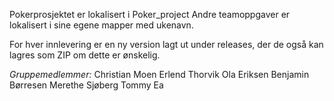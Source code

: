 Pokerprosjektet er lokalisert i Poker_project
Andre teamoppgaver er lokalisert i sine egene mapper med ukenavn. 


For hver innlevering er en ny version lagt ut under releases, der de også kan lagres som ZIP om dette er ønskelig.

*Gruppemedlemmer:*
  Christian Moen
  Erlend Thorvik
  Ola Eriksen
  Benjamin Børresen
  Merethe Sjøberg
  Tommy Ea

